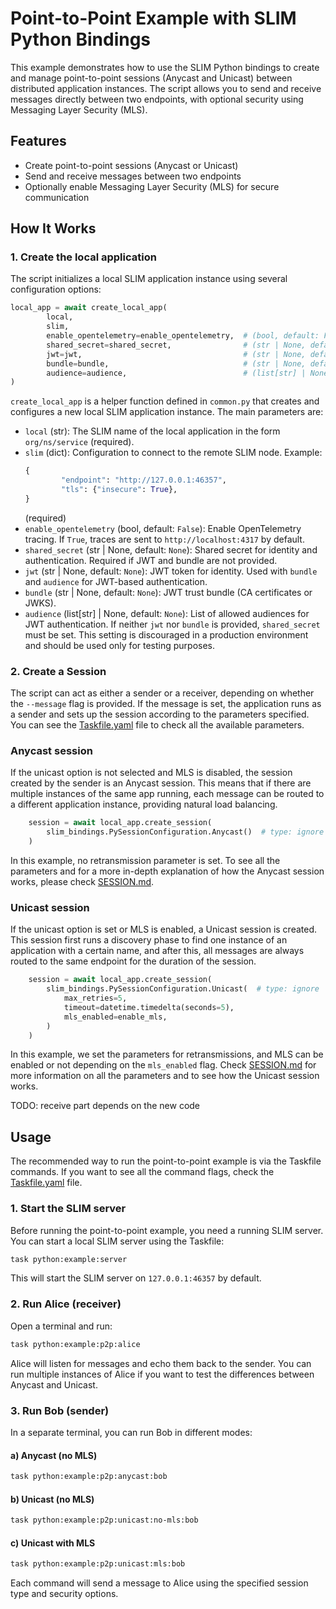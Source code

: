 
# Point-to-Point Example with SLIM Python Bindings

This example demonstrates how to use the SLIM Python bindings to create and
manage point-to-point sessions (Anycast and Unicast) between distributed
application instances. The script allows you to send and receive messages
directly between two endpoints, with optional security using Messaging Layer
Security (MLS).

## Features

- Create point-to-point sessions (Anycast or Unicast)
- Send and receive messages between two endpoints
- Optionally enable Messaging Layer Security (MLS) for secure communication

## How It Works

### 1. Create the local application

The script initializes a local SLIM application instance using several
configuration options:

```python
local_app = await create_local_app(
        local,
        slim,
        enable_opentelemetry=enable_opentelemetry,  # (bool, default: False)
        shared_secret=shared_secret,                # (str | None, default: None)
        jwt=jwt,                                    # (str | None, default: None)
        bundle=bundle,                              # (str | None, default: None)
        audience=audience,                          # (list[str] | None, default: None)
)
```


`create_local_app` is a helper function defined in `common.py` that creates and
configures a new local SLIM application instance. The main parameters are:

- `local` (str): The SLIM name of the local application in the form
    `org/ns/service` (required).
- `slim` (dict): Configuration to connect to the remote SLIM node. Example:
    ```python
    {
            "endpoint": "http://127.0.0.1:46357",
            "tls": {"insecure": True},
    }
    ```
    (required)
- `enable_opentelemetry` (bool, default: `False`): Enable OpenTelemetry
    tracing. If `True`, traces are sent to `http://localhost:4317` by default.
- `shared_secret` (str | None, default: `None`): Shared secret for identity and
    authentication. Required if JWT and bundle are not provided.
- `jwt` (str | None, default: `None`): JWT token for identity. Used with
    `bundle` and `audience` for JWT-based authentication.
- `bundle` (str | None, default: `None`): JWT trust bundle (CA certificates or
    JWKS).
- `audience` (list[str] | None, default: `None`): List of allowed audiences for
    JWT authentication.
If neither `jwt` nor `bundle` is provided, `shared_secret` must be set. This
setting is discouraged in a production environment and should be used only for
testing purposes.

### 2. Create a Session

The script can act as either a sender or a receiver, depending on whether the
`--message` flag is provided. If the message is set, the application runs as a
sender and sets up the session according to the parameters specified. You can
see the [Taskfile.yaml](../../Taskfile.yaml) file to check all the available
parameters.


### Anycast session
If the unicast option is not selected and MLS is disabled, the session created
by the sender is an Anycast session. This means that if there are multiple
instances of the same app running, each message can be routed to a different
application instance, providing natural load balancing.

```python
    session = await local_app.create_session(
        slim_bindings.PySessionConfiguration.Anycast()  # type: ignore
    )
```


In this example, no retransmission parameter is set. To see all the parameters
and for a more in-depth explanation of how the Anycast session works, please
check [SESSION.md](../../../SESSION.md).


### Unicast session
If the unicast option is set or MLS is enabled, a Unicast session is created.
This session first runs a discovery phase to find one instance of an
application with a certain name, and after this, all messages are always
routed to the same endpoint for the duration of the session.

```python
    session = await local_app.create_session(
        slim_bindings.PySessionConfiguration.Unicast(  # type: ignore
            max_retries=5,
            timeout=datetime.timedelta(seconds=5),
            mls_enabled=enable_mls,
        )
    )
```

In this example, we set the parameters for retransmissions, and MLS can be
enabled or not depending on the `mls_enabled` flag. Check
[SESSION.md](../../../SESSION.md) for more information on all the parameters
and to see how the Unicast session works.


TODO: receive part depends on the new code


## Usage

The recommended way to run the point-to-point example is via the Taskfile commands.
If you want to see all the command flags, check the
[Taskfile.yaml](../../Taskfile.yaml) file.

### 1. Start the SLIM server

Before running the point-to-point example, you need a running SLIM server.
 You can start a local SLIM server using the Taskfile:

```bash
task python:example:server
```

This will start the SLIM server on `127.0.0.1:46357` by default.

### 2. Run Alice (receiver)


Open a terminal and run:

```bash
task python:example:p2p:alice
```

Alice will listen for messages and echo them back to the sender. You can run
multiple instances of Alice if you want to test the differences between
Anycast and Unicast.

### 3. Run Bob (sender)

In a separate terminal, you can run Bob in different modes:

#### a) Anycast (no MLS)

```bash
task python:example:p2p:anycast:bob
```

#### b) Unicast (no MLS)

```bash
task python:example:p2p:unicast:no-mls:bob
```

#### c) Unicast with MLS

```bash
task python:example:p2p:unicast:mls:bob
```

Each command will send a message to Alice using the specified session type
and security options.
